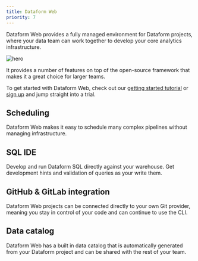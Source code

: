 ```yaml
---
title: Dataform Web
priority: 7
---
```


Dataform Web provides a fully managed environment for Dataform projects, where your data team can work together to develop your core analytics infrastructure.

![hero](https://static.dataform.co/images/hero_screenshot.png)

It provides a number of features on top of the open-source framework that makes it a great choice for larger teams.

To get started with Dataform Web, check out our [getting started tutorial](dataform-web/tutorials/101) or [sign up](https://dataform.co) and jump straight into a trial.

## Scheduling

Dataform Web makes it easy to schedule many complex pipelines without managing infrastructure.

## SQL IDE

Develop and run Dataform SQL directly against your warehouse. Get development hints and validation of queries as your write them.

## GitHub & GitLab integration

Dataform Web projects can be connected directly to your own Git provider, meaning you stay in control of your code and can continue to use the CLI.

## Data catalog

Dataform Web has a built in data catalog that is automatically generated from your Dataform project and can be shared with the rest of your team.
